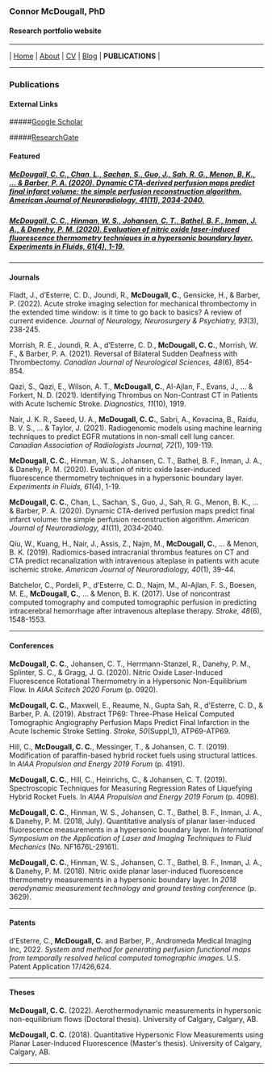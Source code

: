 ### Connor McDougall, PhD
#### Research portfolio website
___

| [Home](README.md) | [About](about.md) | [CV](cv.md) | [Blog](blog.md) | **PUBLICATIONS** |

___

### Publications

#### External Links

#####[Google Scholar](https://scholar.google.ca/citations?user=ksNi-FQAAAAJ&hl=en&oi=ao)

#####[ResearchGate](https://www.researchgate.net/profile/Connor-Mcdougall)

#### Featured

##### [McDougall, C. C., Chan, L., Sachan, S., Guo, J., Sah, R. G., Menon, B. K., ... & Barber, P. A. (2020). Dynamic CTA-derived perfusion maps predict final infarct volume: the simple perfusion reconstruction algorithm. *American Journal of Neuroradiology, 41*(11), 2034-2040.](http://www.ajnr.org/content/41/11/2034.abstract)

##### [McDougall, C. C., Hinman, W. S., Johansen, C. T., Bathel, B. F., Inman, J. A., & Danehy, P. M. (2020). Evaluation of nitric oxide laser-induced fluorescence thermometry techniques in a hypersonic boundary layer. *Experiments in Fluids, 61*(4), 1-19.](https://link.springer.com/article/10.1007/s00348-020-2884-1)

___

#### Journals

Fladt, J., d’Esterre, C. D., Joundi, R., **McDougall, C.**, Gensicke, H., & Barber, P. (2022). Acute stroke imaging selection for mechanical thrombectomy in the extended time window: is it time to go back to basics? A review of current evidence. *Journal of Neurology, Neurosurgery & Psychiatry, 93*(3), 238-245.

Morrish, R. E., Joundi, R. A., d’Esterre, C. D., **McDougall, C. C.**, Morrish, W. F., & Barber, P. A. (2021). Reversal of Bilateral Sudden Deafness with Thrombectomy. *Canadian Journal of Neurological Sciences, 48*(6), 854-854.

Qazi, S., Qazi, E., Wilson, A. T., **McDougall, C.**, Al-Ajlan, F., Evans, J., ... & Forkert, N. D. (2021). Identifying Thrombus on Non-Contrast CT in Patients with Acute Ischemic Stroke. *Diagnostics, 11*(10), 1919.

Nair, J. K. R., Saeed, U. A., **McDougall, C. C.**, Sabri, A., Kovacina, B., Raidu, B. V. S., ... & Taylor, J. (2021). Radiogenomic models using machine learning techniques to predict EGFR mutations in non-small cell lung cancer. *Canadian Association of Radiologists Journal, 72*(1), 109-119.

**McDougall, C. C.**, Hinman, W. S., Johansen, C. T., Bathel, B. F., Inman, J. A., & Danehy, P. M. (2020). Evaluation of nitric oxide laser-induced fluorescence thermometry techniques in a hypersonic boundary layer. *Experiments in Fluids, 61*(4), 1-19.

**McDougall, C. C.**, Chan, L., Sachan, S., Guo, J., Sah, R. G., Menon, B. K., ... & Barber, P. A. (2020). Dynamic CTA-derived perfusion maps predict final infarct volume: the simple perfusion reconstruction algorithm. *American Journal of Neuroradiology, 41*(11), 2034-2040.

Qiu, W., Kuang, H., Nair, J., Assis, Z., Najm, M., **McDougall, C.**, ... & Menon, B. K. (2019). Radiomics-based intracranial thrombus features on CT and CTA predict recanalization with intravenous alteplase in patients with acute ischemic stroke. *American Journal of Neuroradiology, 40*(1), 39-44.

Batchelor, C., Pordeli, P., d’Esterre, C. D., Najm, M., Al-Ajlan, F. S., Boesen, M. E., **McDougall, C.**, ... & Menon, B. K. (2017). Use of noncontrast computed tomography and computed tomographic perfusion in predicting intracerebral hemorrhage after intravenous alteplase therapy. *Stroke, 48*(6), 1548-1553.

___

#### Conferences

**McDougall, C. C.**, Johansen, C. T., Herrmann-Stanzel, R., Danehy, P. M., Splinter, S. C., & Gragg, J. G. (2020). Nitric Oxide Laser-Induced Fluorescence Rotational Thermometry in a Hypersonic Non-Equilibrium Flow. In *AIAA Scitech 2020 Forum* (p. 0920).

**McDougall, C. C.**, Maxwell, E., Reaume, N., Gupta Sah, R., d'Esterre, C. D., & Barber, P. A. (2019). Abstract TP69: Three-Phase Helical Computed Tomographic Angiography Perfusion Maps Predict Final Infarction in the Acute Ischemic Stroke Setting. *Stroke, 50*(Suppl_1), ATP69-ATP69.

Hill, C., **McDougall, C. C.**, Messinger, T., & Johansen, C. T. (2019). Modification of paraffin-based hybrid rocket fuels using structural lattices. In *AIAA Propulsion and Energy 2019 Forum* (p. 4191).

**McDougall, C. C.**, Hill, C., Heinrichs, C., & Johansen, C. T. (2019). Spectroscopic Techniques for Measuring Regression Rates of Liquefying Hybrid Rocket Fuels. In *AIAA Propulsion and Energy 2019 Forum* (p. 4098).

**McDougall, C. C.**, Hinman, W. S., Johansen, C. T., Bathel, B. F., Inman, J. A., & Danehy, P. M. (2018, July). Quantitative analysis of planar laser-induced fluorescence measurements in a hypersonic boundary layer. In *International Symposium on the Application of Laser and Imaging Techniques to Fluid Mechanics* (No. NF1676L-29161).

**McDougall, C. C.**, Hinman, W. S., Johansen, C. T., Bathel, B. F., Inman, J. A., & Danehy, P. M. (2018). Nitric oxide planar laser-induced fluorescence thermometry measurements in a hypersonic boundary layer. In *2018 aerodynamic measurement technology and ground testing conference* (p. 3629).
___

#### Patents

d'Esterre, C., **McDougall, C.** and Barber, P., Andromeda Medical Imaging Inc, 2022. *System and method for generating perfusion functional maps from temporally resolved helical computed tomographic images.* U.S. Patent Application 17/426,624.

___

#### Theses

**McDougall, C. C.** (2022). Aerothermodynamic measurements in hypersonic non-equilibrium flows (Doctoral thesis). University of Calgary, Calgary, AB.

**McDougall, C. C.** (2018). Quantitative Hypersonic Flow Measurements using Planar Laser-Induced Fluorescence (Master's thesis). University of Calgary, Calgary, AB. 

___


